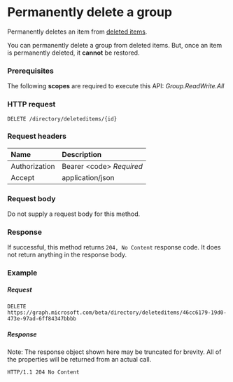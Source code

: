 # Permanently delete a group

Permanently deletes an item from [deleted items](../resources/deleteditems.md).

You can permanently delete a group from deleted items. But, once an item is permanently deleted, it **cannot** be restored.

### Prerequisites
The following **scopes** are required to execute this API: *Group.ReadWrite.All*

### HTTP request
<!-- { "blockType": "ignored" } -->
```http
DELETE /directory/deleteditems/{id}
```
### Request headers
| Name       | Description|
|:---------------|:----------|
| Authorization  | Bearer &lt;code&gt; *Required*|
| Accept  | application/json |

### Request body
Do not supply a request body for this method.

### Response
If successful, this method returns `204, No Content` response code. It does not return anything in the response body.

### Example
##### Request

<!-- {
  "blockType": "request",
  "name": "delete_directory"
}-->
```http
DELETE https://graph.microsoft.com/beta/directory/deleteditems/46cc6179-19d0-473e-97ad-6ff84347bbbb
```
##### Response
Note: The response object shown here may be truncated for brevity. All of the properties will be returned from an actual call.
<!-- {
  "blockType": "response",
  "truncated": true
} -->
```http
HTTP/1.1 204 No Content
```

<!-- uuid: 8fcb5dbc-d5aa-4681-8e31-b001d5168d79
2015-10-25 14:57:30 UTC -->
<!-- {
  "type": "#page.annotation",
  "description": "Delete directory",
  "keywords": "",
  "section": "documentation",
  "tocPath": ""
}-->